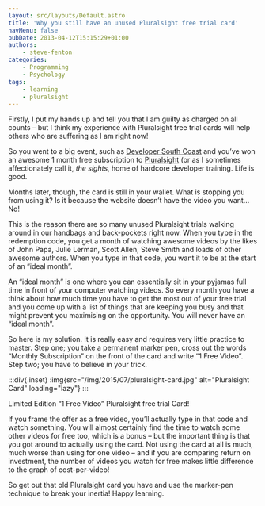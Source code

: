 ```yaml
---
layout: src/layouts/Default.astro
title: 'Why you still have an unused Pluralsight free trial card'
navMenu: false
pubDate: 2013-04-12T15:15:29+01:00
authors:
    - steve-fenton
categories:
    - Programming
    - Psychology
tags:
    - learning
    - pluralsight
---
```


Firstly, I put my hands up and tell you that I am guilty as charged on all counts – but I think my experience with Pluralsight free trial cards will help others who are suffering as I am right now!

So you went to a big event, such as [Developer South Coast](https://www.meetup.com/developersouthcoast/) and you’ve won an awesome 1 month free subscription to [Pluralsight](https://www.pluralsight.com/) (or as I sometimes affectionately call it, *the sights*, home of hardcore developer training. Life is good.

Months later, though, the card is still in your wallet. What is stopping you from using it? Is it because the website doesn’t have the video you want… No!

This is the reason there are so many unused Pluralsight trials walking around in our handbags and back-pockets right now. When you type in the redemption code, you get a month of watching awesome videos by the likes of John Papa, Julie Lerman, Scott Allen, Steve Smith and loads of other awesome authors. When you type in that code, you want it to be at the start of an “ideal month”.

An “ideal month” is one where you can essentially sit in your pyjamas full time in front of your computer watching videos. So every month you have a think about how much time you have to get the most out of your free trial and you come up with a list of things that are keeping you busy and that might prevent you maximising on the opportunity. You will never have an “ideal month”.

So here is my solution. It is really easy and requires very little practice to master. Step one; you take a permanent marker pen, cross out the words “Monthly Subscription” on the front of the card and write “1 Free Video”. Step two; you have to believe in your trick.

:::div{.inset}
:img{src="/img/2015/07/pluralsight-card.jpg" alt="Pluralsight Card" loading="lazy"}
:::

Limited Edition “1 Free Video” Pluralsight free trial Card!

If you frame the offer as a free video, you’ll actually type in that code and watch something. You will almost certainly find the time to watch some other videos for free too, which is a bonus – but the important thing is that you got around to actually using the card. Not using the card at all is much, much worse than using for one video – and if you are comparing return on investment, the number of videos you watch for free makes little difference to the graph of cost-per-video!

So get out that old Pluralsight card you have and use the marker-pen technique to break your inertia! Happy learning.